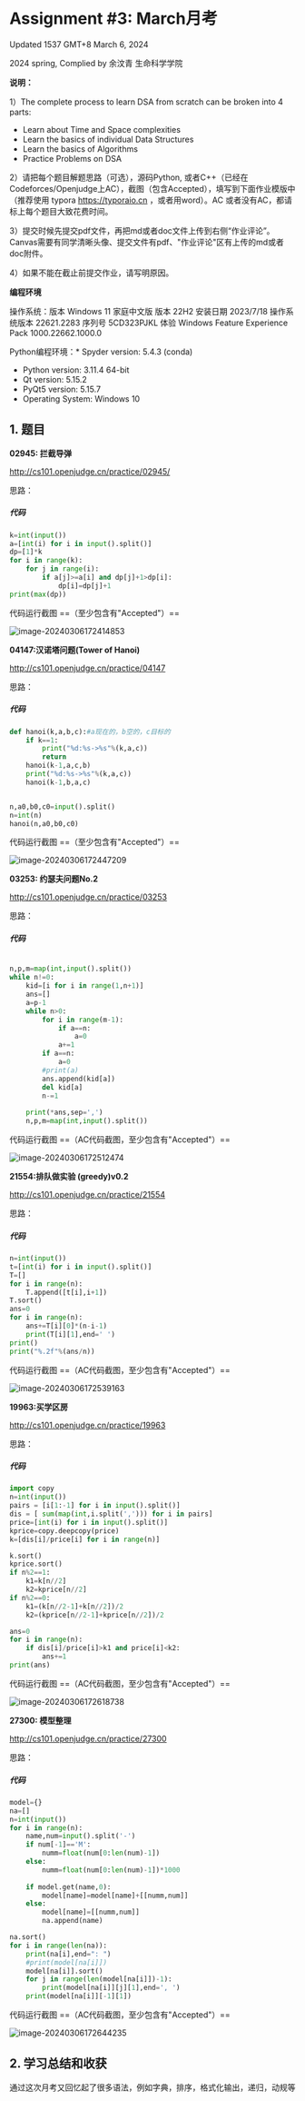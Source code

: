 # Assignment #3: March月考

Updated 1537 GMT+8 March 6, 2024

2024 spring, Complied by 余汶青 生命科学学院



**说明：**

1）The complete process to learn DSA from scratch can be broken into 4 parts:
- Learn about Time and Space complexities
- Learn the basics of individual Data Structures
- Learn the basics of Algorithms
- Practice Problems on DSA

2）请把每个题目解题思路（可选），源码Python, 或者C++（已经在Codeforces/Openjudge上AC），截图（包含Accepted），填写到下面作业模版中（推荐使用 typora https://typoraio.cn ，或者用word）。AC 或者没有AC，都请标上每个题目大致花费时间。

3）提交时候先提交pdf文件，再把md或者doc文件上传到右侧“作业评论”。Canvas需要有同学清晰头像、提交文件有pdf、"作业评论"区有上传的md或者doc附件。

4）如果不能在截止前提交作业，请写明原因。



**编程环境**

操作系统：版本	Windows 11 家庭中文版
版本	22H2
安装日期	‎2023/‎7/‎18
操作系统版本	22621.2283
序列号	5CD323PJKL
体验	Windows Feature Experience Pack 1000.22662.1000.0

Python编程环境：* Spyder version: 5.4.3  (conda)

* Python version: 3.11.4 64-bit
* Qt version: 5.15.2
* PyQt5 version: 5.15.7
* Operating System: Windows 10

## 1. 题目

**02945: 拦截导弹**

http://cs101.openjudge.cn/practice/02945/



思路：



##### 代码

```python
k=int(input())
a=[int(i) for i in input().split()]
dp=[1]*k
for i in range(k):
    for j in range(i):
        if a[j]>=a[i] and dp[j]+1>dp[i]:
            dp[i]=dp[j]+1
print(max(dp))
```



代码运行截图 ==（至少包含有"Accepted"）==

![image-20240306172414853](C:\Users\40864\AppData\Roaming\Typora\typora-user-images\image-20240306172414853.png)



**04147:汉诺塔问题(Tower of Hanoi)**

http://cs101.openjudge.cn/practice/04147



思路：



##### 代码

```python
def hanoi(k,a,b,c):#a现在的，b空的，c目标的
    if k==1:
        print("%d:%s->%s"%(k,a,c))
        return
    hanoi(k-1,a,c,b)
    print("%d:%s->%s"%(k,a,c))
    hanoi(k-1,b,a,c)


n,a0,b0,c0=input().split()
n=int(n)
hanoi(n,a0,b0,c0)
```



代码运行截图 ==（至少包含有"Accepted"）==

![image-20240306172447209](C:\Users\40864\AppData\Roaming\Typora\typora-user-images\image-20240306172447209.png)



**03253: 约瑟夫问题No.2**

http://cs101.openjudge.cn/practice/03253



思路：



##### 代码

```python

n,p,m=map(int,input().split())
while n!=0:
    kid=[i for i in range(1,n+1)]
    ans=[]
    a=p-1
    while n>0:
        for i in range(m-1):
            if a==n:
                a=0
            a+=1
        if a==n:
            a=0
        #print(a)
        ans.append(kid[a])
        del kid[a]
        n-=1
        
    print(*ans,sep=',')
    n,p,m=map(int,input().split())

```



代码运行截图 ==（AC代码截图，至少包含有"Accepted"）==

![image-20240306172512474](C:\Users\40864\AppData\Roaming\Typora\typora-user-images\image-20240306172512474.png)



**21554:排队做实验 (greedy)v0.2**

http://cs101.openjudge.cn/practice/21554



思路：



##### 代码

```python
n=int(input())
t=[int(i) for i in input().split()]
T=[]
for i in range(n):
    T.append([t[i],i+1])
T.sort()
ans=0
for i in range(n):
    ans+=T[i][0]*(n-i-1)
    print(T[i][1],end=' ')
print()
print("%.2f"%(ans/n))
```



代码运行截图 ==（AC代码截图，至少包含有"Accepted"）==

![image-20240306172539163](C:\Users\40864\AppData\Roaming\Typora\typora-user-images\image-20240306172539163.png)



**19963:买学区房**

http://cs101.openjudge.cn/practice/19963



思路：



##### 代码

```python
import copy
n=int(input())  
pairs = [i[1:-1] for i in input().split()]
dis = [ sum(map(int,i.split(','))) for i in pairs]
price=[int(i) for i in input().split()]
kprice=copy.deepcopy(price)
k=[dis[i]/price[i] for i in range(n)]

k.sort()
kprice.sort()
if n%2==1:
    k1=k[n//2]
    k2=kprice[n//2]
if n%2==0:
    k1=(k[n//2-1]+k[n//2])/2
    k2=(kprice[n//2-1]+kprice[n//2])/2

ans=0
for i in range(n):
    if dis[i]/price[i]>k1 and price[i]<k2:
        ans+=1
print(ans)
```



代码运行截图 ==（AC代码截图，至少包含有"Accepted"）==

![image-20240306172618738](C:\Users\40864\AppData\Roaming\Typora\typora-user-images\image-20240306172618738.png)



**27300: 模型整理**

http://cs101.openjudge.cn/practice/27300



思路：



##### 代码

```python
model={}
na=[]
n=int(input())
for i in range(n):
    name,num=input().split('-')
    if num[-1]=='M':
        numm=float(num[0:len(num)-1])
    else:
        numm=float(num[0:len(num)-1])*1000
    
    if model.get(name,0):
        model[name]=model[name]+[[numm,num]]
    else:
        model[name]=[[numm,num]]
        na.append(name)

na.sort()
for i in range(len(na)):
    print(na[i],end=": ")
    #print(model[na[i]])
    model[na[i]].sort()
    for j in range(len(model[na[i]])-1):
        print(model[na[i]][j][1],end=', ')
    print(model[na[i]][-1][1])
```



代码运行截图 ==（AC代码截图，至少包含有"Accepted"）==

![image-20240306172644235](C:\Users\40864\AppData\Roaming\Typora\typora-user-images\image-20240306172644235.png)



## 2. 学习总结和收获

通过这次月考又回忆起了很多语法，例如字典，排序，格式化输出，递归，动规等





